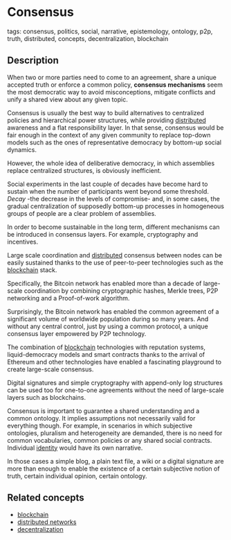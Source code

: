 
# Consensus

tags: consensus, politics, social, narrative, epistemology, ontology, p2p, truth, distributed, concepts, decentralization, blockchain

## Description

When two or more parties need to come to an agreement, share a unique accepted truth or enforce a common policy, **consensus mechanisms** seem the most democratic way to avoid misconceptions, mitigate conflicts and unify a shared view about any given topic.

Consensus is usually the best way to build alternatives to centralized policies and hierarchical power structures, while providing [distributed](distributed_networks.md) awareness and a flat responsibility layer. In that sense, consensus would be fair enough in the context of any given community to replace top-down models such as the ones of representative democracy by bottom-up social dynamics.

However, the whole idea of deliberative democracy, in which assemblies replace centralized structures, is obviously inefficient. 

Social experiments in the last couple of decades have become hard to sustain when the number of participants went beyond some threshold. *Decay* -the decrease in the levels of compromise- and, in some cases, the gradual centralization of supposedly bottom-up processes in homogeneous groups of people are a clear problem of assemblies.

In order to become sustainable in the long term, different mechanisms can be introduced in consensus layers. 
For example, cryptography and incentives.

Large scale coordination and [distributed](distributed_networks.md) consensus between nodes can be easily sustained thanks to the use of peer-to-peer technologies such as the [blockchain](blockchain.md) stack.

Specifically, the Bitcoin network has enabled more than a decade of large-scale coordination by combining cryptographic hashes, Merkle trees, P2P networking and a Proof-of-work algorithm. 

Surprisingly, the Bitcoin network has enabled the common agreement of a significant volume of worldwide population during so many years. And without any central control, just by using a common protocol, a unique consensus layer empowered by P2P technology.

The combination of [blockchain](blockchain.md) technologies with reputation systems, liquid-democracy models and smart contracts thanks to the arrival of Ethereum and other technologies have enabled a fascinating playground to create large-scale consensus. 

Digital signatures and simple cryptography with append-only log structures can be used too for one-to-one agreements without the need of large-scale layers such as blockchains.

Consensus is important to guarantee a shared understanding and a common ontology. It implies assumptions not necessarily valid for everything though. For example, in scenarios in which subjective ontologies, pluralism and heterogeneity are demanded, there is no need for common vocabularies, common policies or any shared social contracts. Individual [identity](identity.md) would have its own narrative.

In those cases a simple blog, a plain text file, a wiki or a digital signature are more than enough to enable the existence of a certain subjective notion of truth, certain individual opinion, certain ontology.


## Related concepts

* [blockchain](blockchain.md)
* [distributed networks](distributed_networks.md)
* [decentralization](decentralization.md)
